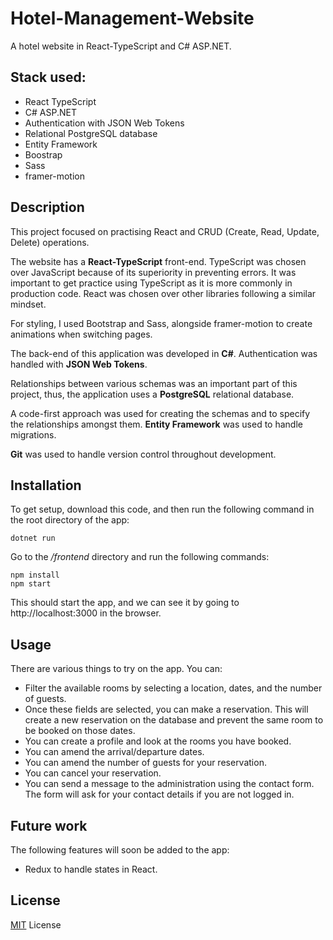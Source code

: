 # Hotel-Management-Website
A hotel website in React-TypeScript and C# ASP.NET.

## Stack used:

- React TypeScript
- C# ASP.NET
- Authentication with JSON Web Tokens
- Relational PostgreSQL database
- Entity Framework
- Boostrap
- Sass
- framer-motion


## Description

This project focused on practising React and CRUD (Create, Read, Update, Delete) operations.

The website has a **React-TypeScript** front-end. TypeScript was chosen over JavaScript because of its superiority in preventing errors. It was important to get practice using TypeScript as it is more commonly in production code. React was chosen over other libraries following a similar mindset. 

For styling, I used Bootstrap and Sass, alongside framer-motion to create animations when switching pages. 

The back-end of this application was developed in **C#**. Authentication was handled with **JSON Web Tokens**.

Relationships between various schemas was an important part of this project, thus, the application uses a **PostgreSQL** relational database. 

A code-first approach was used for creating the schemas and to specify the relationships amongst them. **Entity Framework** was used to handle migrations.

**Git** was used to handle version control throughout development.






## Installation

To get setup, download this code, and then run the following command in the root directory of the app:

    dotnet run

Go to the */frontend* directory and run the following commands:

    npm install
    npm start

This should start the app, and we can see it by going to http://localhost:3000 in the browser.

## Usage

There are various things to try on the app. You can:

* Filter the available rooms by selecting a location, dates, and the number of guests. 
* Once these fields are selected, you can make a reservation. This will create a new reservation on the database and prevent the same room to be booked on those dates. 
* You can create a profile and look at the rooms you have booked. 
* You can amend the arrival/departure dates.
* You can amend the number of guests for your reservation.
* You can cancel your reservation.
* You can send a message to the administration using the contact form. The form will ask for your contact details if you are not logged in. 

## Future work
The following features will soon be added to the app:
* Redux to handle states in React.

## License
[MIT](https://mit-license.org/) License


    

    



